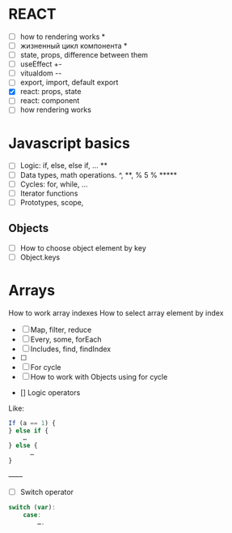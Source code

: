 # REACT
- [ ] how to rendering works *
- [ ] жизненный цикл компонента *
- [ ] state, props, difference between them
- [ ] useEffect +-
- [ ] vitualdom --
- [ ] export, import, default export
- [x] react: props, state
- [ ] react: component
- [ ] how rendering works
   
# Javascript basics

- [ ] Logic: if, else, else if, ... **
- [ ] Data types, math operations. ^, **, %
5 % *****
- [ ] Cycles: for, while, ...
- [ ] Iterator functions
- [ ] Prototypes, scope,
## Objects
- [ ] How to choose object element by key
- [ ] Object.keys

# Arrays

How to work array indexes
How to select array element by index

- [ ] Map, filter, reduce
- [ ] Every, some, forEach
- [ ] Includes, find, findIndex
- [ ] 
- [ ] For cycle
- [ ] How to work with Objects using for cycle
- [] Logic operators

Like:

```js
If (a == 1) {
} else if {
	…
} else {
      …
}
```
——

- [ ] Switch operator

```js
switch (var):
	case: 
		….
```


